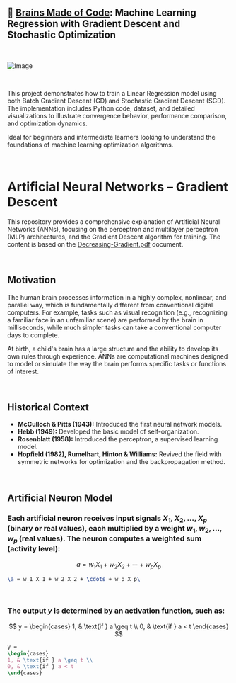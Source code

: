 
<br>

## 🧠  [Brains Made of Code](): Machine Learning Regression with Gradient Descent and Stochastic Optimization

<br>


![Image](https://github.com/user-attachments/assets/c1d1a6ae-cf3d-4a71-871f-461928012002)

<br>

This project demonstrates how to train a Linear Regression model using both Batch Gradient Descent (GD) and Stochastic Gradient Descent (SGD). The implementation includes Python code, dataset, and detailed visualizations to illustrate convergence behavior, performance comparison, and optimization dynamics.

Ideal for beginners and intermediate learners looking to understand the foundations of machine learning optimization algorithms.


<br>


# Artificial Neural Networks – Gradient Descent

This repository provides a comprehensive explanation of Artificial Neural Networks (ANNs), focusing on the perceptron and multilayer perceptron (MLP) architectures, and the Gradient Descent algorithm for training. The content is based on the [Decreasing-Gradient.pdf](./Decreasing-Gradient.pdf) document.

<br>

## Motivation

The human brain processes information in a highly complex, nonlinear, and parallel way, which is fundamentally different from conventional digital computers. For example, tasks such as visual recognition (e.g., recognizing a familiar face in an unfamiliar scene) are performed by the brain in milliseconds, while much simpler tasks can take a conventional computer days to complete.

At birth, a child's brain has a large structure and the ability to develop its own rules through experience. ANNs are computational machines designed to model or simulate the way the brain performs specific tasks or functions of interest.

<br>

## Historical Context

- **McCulloch & Pitts (1943):** Introduced the first neural network models.
- **Hebb (1949):** Developed the basic model of self-organization.
- **Rosenblatt (1958):** Introduced the perceptron, a supervised learning model.
- **Hopfield (1982), Rumelhart, Hinton & Williams:** Revived the field with symmetric networks for optimization and the backpropagation method.
  
<br>

## Artificial Neuron Model

### Each artificial neuron receives input signals $X_1, X_2, ..., X_p$ (binary or real values), each multiplied by a weight $w_1, w_2, ..., w_p$ (real values). The neuron computes a weighted sum (activity level):

$$
a = w_1 X_1 + w_2 X_2 + \cdots + w_p X_p
$$


```latex
\a = w_1 X_1 + w_2 X_2 + \cdots + w_p X_p\
```

<br>

### The output $y$ is determined by an activation function, such as:

$$
y =
\begin{cases}
1, & \text{if } a \geq t \\
0, & \text{if } a < t
\end{cases}
$$

```latex
y =
\begin{cases}
1, & \text{if } a \geq t \\
0, & \text{if } a < t
\end{cases}
```
  
<br>
